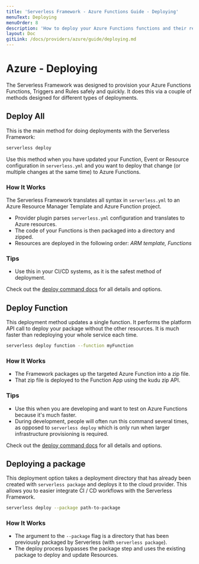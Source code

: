```yaml
---
title: 'Serverless Framework - Azure Functions Guide - Deploying'
menuText: Deploying
menuOrder: 8
description: 'How to deploy your Azure Functions functions and their required infrastructure'
layout: Doc
gitLink: /docs/providers/azure/guide/deploying.md
---
```


# Azure - Deploying

The Serverless Framework was designed to provision your Azure Functions
Functions, Triggers and Rules safely and quickly.  It does this via a couple of
methods designed for different types of deployments.

## Deploy All

This is the main method for doing deployments with the Serverless Framework:

```bash
serverless deploy
```

Use this method when you have updated your Function, Event or Resource
configuration in `serverless.yml` and you want to deploy that change (or multiple
changes at the same time) to Azure Functions.

### How It Works

The Serverless Framework translates all syntax in `serverless.yml` to an Azure
Resource Manager Template and Azure Function project.

* Provider plugin parses `serverless.yml` configuration and translates to Azure resources.
* The code of your Functions is then packaged into a directory and zipped.
* Resources are deployed in the following order: *ARM template, Functions*

### Tips

* Use this in your CI/CD systems, as it is the safest method of deployment.

Check out the [deploy command docs](../../cli-reference/deploy) for all details and options.

## Deploy Function

This deployment method updates a single function. It performs the platform API
call to deploy your package without the other resources. It is much faster than
redeploying your whole service each time.

```bash
serverless deploy function --function myFunction
```

### How It Works

* The Framework packages up the targeted Azure Function into a zip file.
* That zip file is deployed to the Function App using the kudu zip API.

### Tips

* Use this when you are developing and want to test on Azure Functions because it's much faster.
* During development, people will often run this command several times, as opposed to `serverless deploy` which is only run when larger infrastructure provisioning is required.

Check out the [deploy command docs](../../cli-reference/deploy) for all details and options.

## Deploying a package

This deployment option takes a deployment directory that has already been created
with `serverless package` and deploys it to the cloud provider. This allows you
to easier integrate CI / CD workflows with the Serverless Framework.

```bash
serverless deploy --package path-to-package
```

### How It Works

- The argument to the `--package` flag is a directory that has been previously packaged by Serverless (with `serverless package`).
- The deploy process bypasses the package step and uses the existing package to deploy and update Resources.
